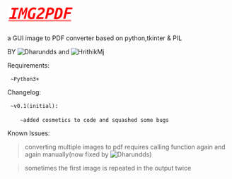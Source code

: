 # ![alt text](https://github.com/HrithikMJ/Image2PDF/blob/main/Logo.png?raw=true)
a GUI image to PDF converter based on python,tkinter & PIL


BY ![Dharundds](https://github.com/Dharundds) and ![HrithikMj](https://github.com/HrithikMJ)

Requirements:
 
     ~Python3+



Changelog:

     ~v0.1(initial):
     
        ~added cosmetics to code and squashed some bugs  




Known Issues: 

  >converting multiple images to pdf requires calling function again and again manually(now fixed by ![Dharundds](https://github.com/Dharundds))

  >sometimes the first image is repeated in the output twice
